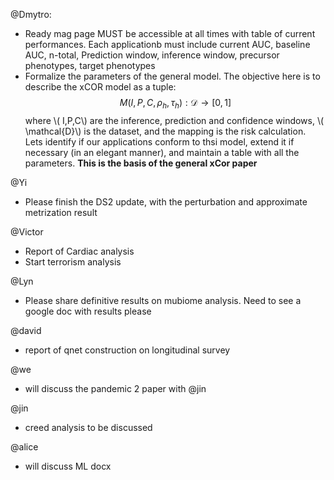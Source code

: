 @Dmytro:

+ Ready mag page MUST be accessible at all times with table of current performances. Each applicationb must include current AUC, baseline AUC, n-total, Prediction window, inference window, precursor phenotypes, target phenotypes
+ Formalize the parameters of the general model. The objective here is to describe the xCOR model as a tuple: 
$$  M(I,P,C,\rho_h,\tau_h): \mathcal{D} \rightarrow [0,1]  $$
where \\\( I,P,C\\\) are the inference, prediction and confidence windows, \\\( \mathcal{D}\\\) is the dataset, and the mapping is the risk calculation. Lets identify if our applications conform to thsi model, extend it if necessary (in an elegant manner), and maintain a table with all the parameters. **This is the basis of the general xCor paper**

@Yi

+ Please finish the DS2 update, with the perturbation and approximate metrization result


@Victor

+ Report of Cardiac analysis
+ Start terrorism analysis

@Lyn

+ Please share definitive results on mubiome analysis. Need to see a google doc with results please


@david

+ report of qnet construction on longitudinal survey

@we

+ will discuss the pandemic 2 paper with @jin

@jin

+ creed analysis to be discussed

@alice

+ will discuss ML docx

